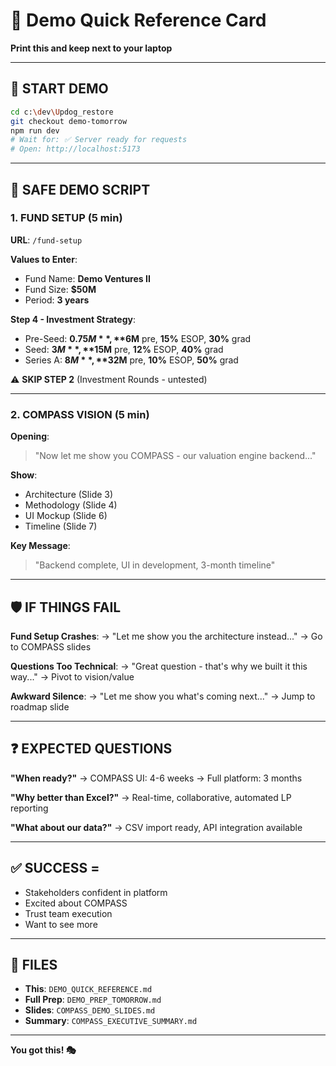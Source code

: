 # 🎯 Demo Quick Reference Card
**Print this and keep next to your laptop**

---

## 🚀 START DEMO

```bash
cd c:\dev\Updog_restore
git checkout demo-tomorrow
npm run dev
# Wait for: ✅ Server ready for requests
# Open: http://localhost:5173
```

---

## 📝 SAFE DEMO SCRIPT

### 1. FUND SETUP (5 min)
**URL**: `/fund-setup`

**Values to Enter**:
- Fund Name: **Demo Ventures II**
- Fund Size: **$50M**
- Period: **3 years**

**Step 4 - Investment Strategy**:
- Pre-Seed: **$0.75M**, **$6M** pre, **15%** ESOP, **30%** grad
- Seed: **$3M**, **$15M** pre, **12%** ESOP, **40%** grad
- Series A: **$8M**, **$32M** pre, **10%** ESOP, **50%** grad

⚠️ **SKIP STEP 2** (Investment Rounds - untested)

---

### 2. COMPASS VISION (5 min)

**Opening**:
> "Now let me show you COMPASS - our valuation engine backend..."

**Show**:
- Architecture (Slide 3)
- Methodology (Slide 4)
- UI Mockup (Slide 6)
- Timeline (Slide 7)

**Key Message**:
> "Backend complete, UI in development, 3-month timeline"

---

## 🛡️ IF THINGS FAIL

**Fund Setup Crashes**:
→ "Let me show you the architecture instead..."
→ Go to COMPASS slides

**Questions Too Technical**:
→ "Great question - that's why we built it this way..."
→ Pivot to vision/value

**Awkward Silence**:
→ "Let me show you what's coming next..."
→ Jump to roadmap slide

---

## ❓ EXPECTED QUESTIONS

**"When ready?"**
→ COMPASS UI: 4-6 weeks
→ Full platform: 3 months

**"Why better than Excel?"**
→ Real-time, collaborative, automated LP reporting

**"What about our data?"**
→ CSV import ready, API integration available

---

## ✅ SUCCESS =

- Stakeholders confident in platform
- Excited about COMPASS
- Trust team execution
- Want to see more

---

## 📁 FILES

- **This**: `DEMO_QUICK_REFERENCE.md`
- **Full Prep**: `DEMO_PREP_TOMORROW.md`
- **Slides**: `COMPASS_DEMO_SLIDES.md`
- **Summary**: `COMPASS_EXECUTIVE_SUMMARY.md`

---

**You got this! 🎭**
